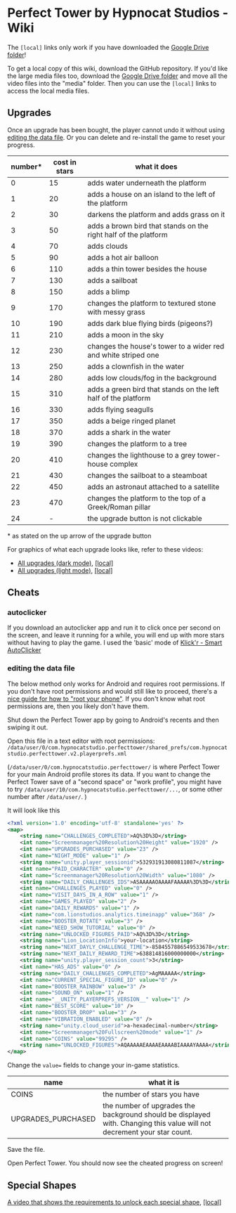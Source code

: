 # Perfect Tower by Hypnocat Studios - Wiki

The `[local]` links only work if you have downloaded the [Google Drive folder](https://drive.google.com/drive/folders/12Y8So82ErUaTq831rcTpS4zghOwL0osP)!

To get a local copy of this wiki, download the GitHub repository. If you'd like the large media files too, download the [Google Drive folder](https://drive.google.com/drive/folders/12Y8So82ErUaTq831rcTpS4zghOwL0osP) and move all the video files into the "media" folder. Then you can use the `[local]` links to access the local media files.

## Upgrades

Once an upgrade has been bought, the player cannot undo it without using [editing the data file](#editing-the-data-file). Or you can delete and re-install the game to reset your progress.

| number* | cost in stars | what it does                                                    |
| ------- | ------------- | --------------------------------------------------------------- |
| 0       | 15            | adds water underneath the platform                              |
| 1       | 20            | adds a house on an island to the left of the platform           |
| 2       | 30            | darkens the platform and adds grass on it                       |
| 3       | 50            | adds a brown bird that stands on the right half of the platform |
| 4       | 70            | adds clouds                                                     |
| 5       | 90            | adds a hot air balloon                                          |
| 6       | 110           | adds a thin tower besides the house                             |
| 7       | 130           | adds a sailboat                                                 |
| 8       | 150           | adds a blimp                                                    |
| 9       | 170           | changes the platform to textured stone with messy grass         |
| 10      | 190           | adds dark blue flying birds (pigeons?)                          |
| 11      | 210           | adds a moon in the sky                                          |
| 12      | 230           | changes the house's tower to a wider red and white striped one  |
| 13      | 250           | adds a clownfish in the water                                   |
| 14      | 280           | adds low clouds/fog in the background                           |
| 15      | 310           | adds a green bird that stands on the left half of the platform  |
| 16      | 330           | adds flying seagulls                                            |
| 17      | 350           | adds a beige ringed planet                                      |
| 18      | 370           | adds a shark in the water                                       |
| 19      | 390           | changes the platform to a tree                                  |
| 20      | 410           | changes the lighthouse to a grey tower-house complex            |
| 21      | 430           | changes the sailboat to a steamboat                             |
| 22      | 450           | adds an astronaut attached to a satellite                       |
| 23      | 470           | changes the platform to the top of a Greek/Roman pillar         |
| 24      | -             | the upgrade button is not clickable                             |


\* as stated on the up arrow of the upgrade button

For graphics of what each upgrade looks like, refer to these videos:
- [All upgrades (dark mode)](https://drive.google.com/file/d/17XH7ztmresmT3fyMdexK2V1RJ8pLXgB8/), [\[local\]](media/all-upgrades-dark-mode.mp4)
- [All upgrades (light mode)](https://drive.google.com/file/d/1QI2LZ7Ob01nVmcZ-AaYELE8iTtuvdeI-/), [\[local\]](media/all-upgrades-light-mode.mp4)

## Cheats

### autoclicker

If you download an autoclicker app and run it to click once per second on the screen, and leave it running for a while, you will end up with more stars without having to play the game. I used the 'basic' mode of [Klick'r - Smart AutoClicker](https://github.com/Nain57/Smart-AutoClicker)

### editing the data file

The below method only works for Android and requires root permissions. If you don't have root permissions and would still like to proceed, there's a [nice guide for how to "root your phone"](https://topjohnwu.github.io/Magisk/install.html). If you don't know what root permissions are, then you likely don't have them.

Shut down the Perfect Tower app by going to Android's recents and then swiping it out.

Open this file in a text editor with root permissions: `/data/user/0/com.hypnocatstudio.perfecttower/shared_prefs/com.hypnocatstudio.perfecttower.v2.playerprefs.xml`

(`/data/user/0/com.hypnocatstudio.perfecttower/` is where Perfect Tower for your main Android profile stores its data. If you want to change the Perfect Tower save of a "second space" or "work profile", you might have to try `/data/user/10/com.hypnocatstudio.perfecttower/...`, or some other number after `/data/user/`. )

It will look like this
```xml
<?xml version='1.0' encoding='utf-8' standalone='yes' ?>
<map>
    <string name="CHALLENGES_COMPLETED">AQ%3D%3D</string>
    <int name="Screenmanager%20Resolution%20Height" value="1920" />
    <int name="UPGRADES_PURCHASED" value="23" />
    <int name="NIGHT_MODE" value="1" />
    <string name="unity.player_sessionid">532931913080811087</string>
    <int name="PAID_CHARACTER" value="0" />
    <int name="Screenmanager%20Resolution%20Width" value="1080" />
    <string name="DAILY_CHALLENGES_IDS">ASAAAAAOAAAAFAAAAA%3D%3D</string>
    <int name="CHALLENGES_PLAYED" value="0" />
    <int name="VISIT_DAYS_IN_A_ROW" value="1" />
    <int name="GAMES_PLAYED" value="2" />
    <int name="DAILY_REWARDS" value="1" />
    <int name="com.lionstudios.analytics.timeinapp" value="368" />
    <int name="BOOSTER_ROTATE" value="3" />
    <int name="NEED_SHOW_TUTORIAL" value="0" />
    <string name="UNLOCKED_FIGURES_PAID">AQ%3D%3D</string>
    <string name="Lion_LocationInfo">your-location</string>
    <string name="NEXT_DAYLY_CHALLENGE_TIME">-8584557886549533678</string>
    <string name="NEXT_DAILY_REWARD_TIME">638814816000000000</string>
    <string name="unity.player_session_count">3</string>
    <int name="HAS_ADS" value="0" />
    <string name="DAILY_CHALLENGES_COMPLETED">AgMAAAAA</string>
    <int name="CURRENT_SPECIAL_FIGURE_ID" value="0" />
    <int name="BOOSTER_RAINBOW" value="3" />
    <int name="SOUND_ON" value="1" />
    <int name="__UNITY_PLAYERPREFS_VERSION__" value="1" />
    <int name="BEST_SCORE" value="10" />
    <int name="BOOSTER_DROP" value="3" />
    <int name="VIBRATION_ENABLED" value="0" />
    <string name="unity.cloud_userid">a-hexadecimal-number</string>
    <int name="Screenmanager%20Fullscreen%20mode" value="1" />
    <int name="COINS" value="99295" />
    <string name="UNLOCKED_FIGURES">AQAAAAAEAAAAEAAAABIAAAAYAAAA</string>
</map>
```

Change the `value=` fields to change your in-game statistics.

| name               | what it is                                                                                                              |
| ------------------ | ----------------------------------------------------------------------------------------------------------------------- |
| COINS              | the number of stars you have                                                                                            |
| UPGRADES_PURCHASED | the number of upgrades the background should be displayed with. Changing this value will not decrement your star count. |


Save the file. 

Open Perfect Tower. You should now see the cheated progress on screen!

## Special Shapes

[A video that shows the requirements to unlock each special shape](https://drive.google.com/file/d/1qHb5dJvYU6xwo-YptZJvM7kgqTeLHjWo/), [\[local\]](media/special-shapes-descriptions.mp4)
